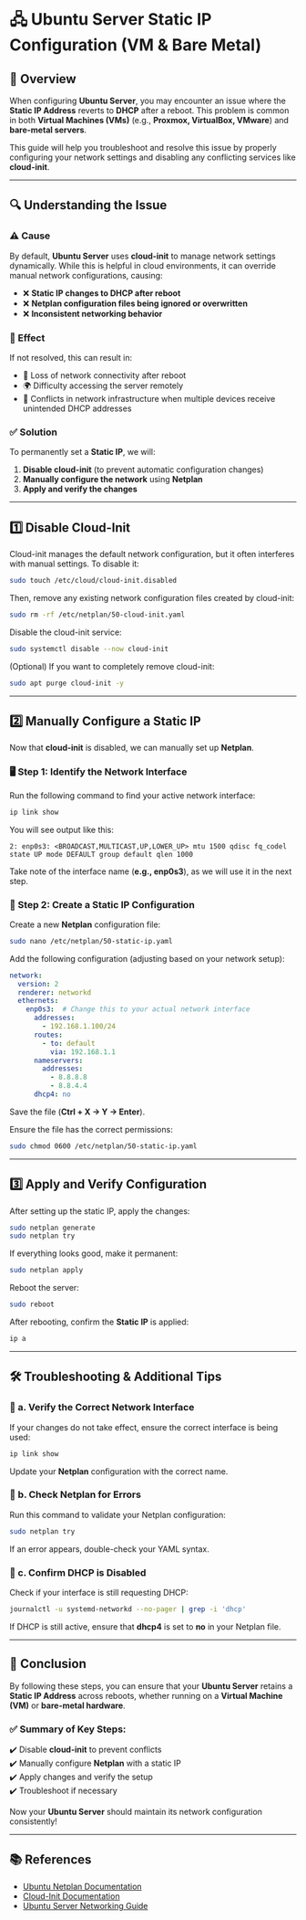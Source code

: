 # **🖧 Ubuntu Server Static IP Configuration (VM & Bare Metal)**

## **📌 Overview**
When configuring **Ubuntu Server**, you may encounter an issue where the **Static IP Address** reverts to **DHCP** after a reboot. This problem is common in both **Virtual Machines (VMs)** (e.g., **Proxmox, VirtualBox, VMware**) and **bare-metal servers**.

This guide will help you troubleshoot and resolve this issue by properly configuring your network settings and disabling any conflicting services like **cloud-init**.

---

## **🔍 Understanding the Issue**
### **⚠️ Cause**
By default, **Ubuntu Server** uses **cloud-init** to manage network settings dynamically. While this is helpful in cloud environments, it can override manual network configurations, causing:
- ❌ **Static IP changes to DHCP after reboot**
- ❌ **Netplan configuration files being ignored or overwritten**
- ❌ **Inconsistent networking behavior**

### **🔄 Effect**
If not resolved, this can result in:
- 🔗 Loss of network connectivity after reboot
- 🌍 Difficulty accessing the server remotely
- 🛑 Conflicts in network infrastructure when multiple devices receive unintended DHCP addresses

### **✅ Solution**
To permanently set a **Static IP**, we will:
1. **Disable cloud-init** (to prevent automatic configuration changes)
2. **Manually configure the network** using **Netplan**
3. **Apply and verify the changes**

---

## **1️⃣ Disable Cloud-Init**
Cloud-init manages the default network configuration, but it often interferes with manual settings. To disable it:

```bash
sudo touch /etc/cloud/cloud-init.disabled
```

Then, remove any existing network configuration files created by cloud-init:

```bash
sudo rm -rf /etc/netplan/50-cloud-init.yaml
```

Disable the cloud-init service:

```bash
sudo systemctl disable --now cloud-init
```

(Optional) If you want to completely remove cloud-init:

```bash
sudo apt purge cloud-init -y
```

---

## **2️⃣ Manually Configure a Static IP**
Now that **cloud-init** is disabled, we can manually set up **Netplan**.

### **🖥️ Step 1: Identify the Network Interface**
Run the following command to find your active network interface:

```bash
ip link show
```

You will see output like this:

```
2: enp0s3: <BROADCAST,MULTICAST,UP,LOWER_UP> mtu 1500 qdisc fq_codel state UP mode DEFAULT group default qlen 1000
```

Take note of the interface name (**e.g., enp0s3**), as we will use it in the next step.

### **📝 Step 2: Create a Static IP Configuration**
Create a new **Netplan** configuration file:

```bash
sudo nano /etc/netplan/50-static-ip.yaml
```

Add the following configuration (adjusting based on your network setup):

```yaml
network:
  version: 2
  renderer: networkd
  ethernets:
    enp0s3:  # Change this to your actual network interface
      addresses:
        - 192.168.1.100/24
      routes:
        - to: default
          via: 192.168.1.1
      nameservers:
        addresses:
          - 8.8.8.8
          - 8.8.4.4
      dhcp4: no
```

Save the file (**Ctrl + X → Y → Enter**).

Ensure the file has the correct permissions:

```bash
sudo chmod 0600 /etc/netplan/50-static-ip.yaml
```

---

## **3️⃣ Apply and Verify Configuration**
After setting up the static IP, apply the changes:

```bash
sudo netplan generate
sudo netplan try
```

If everything looks good, make it permanent:

```bash
sudo netplan apply
```

Reboot the server:

```bash
sudo reboot
```

After rebooting, confirm the **Static IP** is applied:

```bash
ip a
```

---

## **🛠️ Troubleshooting & Additional Tips**
### **🔎 a. Verify the Correct Network Interface**
If your changes do not take effect, ensure the correct interface is being used:

```bash
ip link show
```

Update your **Netplan** configuration with the correct name.

### **🛑 b. Check Netplan for Errors**
Run this command to validate your Netplan configuration:

```bash
sudo netplan try
```

If an error appears, double-check your YAML syntax.

### **📡 c. Confirm DHCP is Disabled**
Check if your interface is still requesting DHCP:

```bash
journalctl -u systemd-networkd --no-pager | grep -i 'dhcp'
```

If DHCP is still active, ensure that **dhcp4** is set to **no** in your Netplan file.

---

## **📌 Conclusion**
By following these steps, you can ensure that your **Ubuntu Server** retains a **Static IP Address** across reboots, whether running on a **Virtual Machine (VM)** or **bare-metal hardware**.

### **✅ Summary of Key Steps:**
✔️ Disable **cloud-init** to prevent conflicts  
✔️ Manually configure **Netplan** with a static IP  
✔️ Apply changes and verify the setup  
✔️ Troubleshoot if necessary  

Now your **Ubuntu Server** should maintain its network configuration consistently!

---

## **📚 References**
- [Ubuntu Netplan Documentation](https://netplan.io/)
- [Cloud-Init Documentation](https://cloudinit.readthedocs.io/en/latest/)
- [Ubuntu Server Networking Guide](https://ubuntu.com/server/docs/network-configuration)
